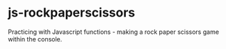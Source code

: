# js-rockpaperscissors
Practicing with Javascript functions - making a rock paper scissors game within the console.
